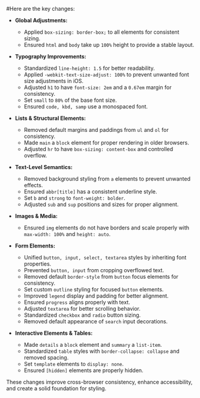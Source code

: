 #Here are the key changes:

- **Global Adjustments:**  
  - Applied `box-sizing: border-box;` to all elements for consistent sizing.  
  - Ensured `html` and `body` take up `100%` height to provide a stable layout.  

- **Typography Improvements:**  
  - Standardized `line-height: 1.5` for better readability.  
  - Applied `-webkit-text-size-adjust: 100%` to prevent unwanted font size adjustments in iOS.  
  - Adjusted `h1` to have `font-size: 2em` and a `0.67em` margin for consistency.  
  - Set `small` to `80%` of the base font size.  
  - Ensured `code, kbd, samp` use a monospaced font.  

- **Lists & Structural Elements:**  
  - Removed default margins and paddings from `ul` and `ol` for consistency.  
  - Made `main` a `block` element for proper rendering in older browsers.  
  - Adjusted `hr` to have `box-sizing: content-box` and controlled overflow.  

- **Text-Level Semantics:**  
  - Removed background styling from `a` elements to prevent unwanted effects.  
  - Ensured `abbr[title]` has a consistent underline style.  
  - Set `b` and `strong` to `font-weight: bolder`.  
  - Adjusted `sub` and `sup` positions and sizes for proper alignment.  

- **Images & Media:**  
  - Ensured `img` elements do not have borders and scale properly with `max-width: 100%` and `height: auto`.  

- **Form Elements:**  
  - Unified `button, input, select, textarea` styles by inheriting font properties.  
  - Prevented `button, input` from cropping overflowed text.  
  - Removed default `border-style` from `button` focus elements for consistency.  
  - Set custom `outline` styling for focused `button` elements.  
  - Improved `legend` display and padding for better alignment.  
  - Ensured `progress` aligns properly with text.  
  - Adjusted `textarea` for better scrolling behavior.  
  - Standardized `checkbox` and `radio` button sizing.  
  - Removed default appearance of `search` input decorations.  

- **Interactive Elements & Tables:**  
  - Made `details` a `block` element and `summary` a `list-item`.  
  - Standardized `table` styles with `border-collapse: collapse` and removed spacing.  
  - Set `template` elements to `display: none`.  
  - Ensured `[hidden]` elements are properly hidden.  

These changes improve cross-browser consistency, enhance accessibility, and create a solid foundation for styling.
